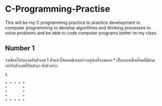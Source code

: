 # C-Programming-Practise
 This will be my C programming practice to practice development in computer programming to develop algorithms and thinking processes to solve problems and be able to code computer programs better im my class.
 
## Number 1
 จงเขียนโปรแกรมรับตัวเลข 1 ตัวแล้วให้คอมพิวเตอร์วาดรูปเครื่องหมาย * เป็นกรอบสี่เหลี่ยมที่มีด้านเท่ากับตัวเลขที่รับเข้ามา ดังตัวอย่าง
   
    5 
    
    * * * * * 
    *       * 
    *       * 
    *       * 
    * * * * *
